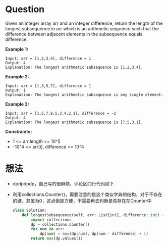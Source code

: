 # Question
Given an integer array arr and an integer difference, return the length of the longest subsequence in arr which is an arithmetic sequence such that the difference between adjacent elements in the subsequence equals difference.

 

**Example 1:**

    Input: arr = [1,2,3,4], difference = 1
    Output: 4
    Explanation: The longest arithmetic subsequence is [1,2,3,4].

**Example 2:**

    Input: arr = [1,3,5,7], difference = 1
    Output: 1
    Explanation: The longest arithmetic subsequence is any single element.

**Example 3:**

    Input: arr = [1,5,7,8,5,3,4,2,1], difference = -2
    Output: 4
    Explanation: The longest arithmetic subsequence is [7,5,3,1].
 

**Constraints:**

* 1 <= arr.length <= 10^5
* -10^4 <= arr[i], difference <= 10^4

# 想法
* dpdpdpdp，自己写的很麻烦，评论区四行代码如下
* 利用collections.Counter()，需要注意的是这个类似字典的结构，对于不存在的键，其值为0，这点倒是方便，不需要再去判断是否存在在Counter中

    ```python
    class Solution:
        def longestSubsequence(self, arr: List[int], difference: int) -> int:
            import collections
            dp = collections.Counter()
            for num in arr:
                dp[num] = max(dp[num], dp[num - difference] + 1)
            return max(dp.values())
    ```